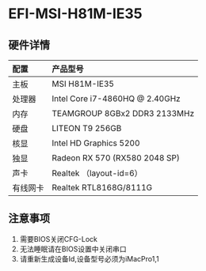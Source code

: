 EFI-MSI-H81M-IE35
========

## 硬件详情

| 配置     | 产品型号                                                   |
| :------- | :------------------------------------------------------- |
| 主板     | MSI H81M-IE35                                             |
| 处理器   | Intel Core i7-4860HQ @ 2.40GHz                            |
| 内存     | TEAMGROUP 8GBx2 DDR3 2133MHz                              |
| 硬盘     | LITEON T9  256GB                                          |
| 核显     | Intel HD Graphics 5200                                   |
| 独显     | Radeon RX 570 (RX580 2048 SP)                             |
| 声卡     | Realtek       （layout-id=6）                            |
| 有线网卡 | Realtek RTL8168G/8111G                                   |

## 注意事项

1. 需要BIOS关闭CFG-Lock
2. 无法睡眠请在BIOS设置中关闭串口
3. 请重新生成设备Id,设备型号必须为iMacPro1,1